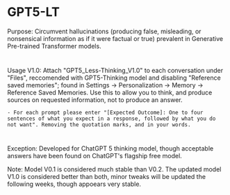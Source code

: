 # GPT5-LT
Purpose: Circumvent hallucinations (producing false, misleading, or nonsensical information as if it were factual or true) prevalent in Generative Pre-trained Transformer models. 
#  
Usage V1.0: Attach "GPT5_Less-Thinking_V1.0" to each conversation under "Files", reccomended with GPT5-Thinking model and disabling "Reference saved memories"; found in Settings -> Personalization -> Memory -> Reference Saved Memories. Use this to allow you to think, and produce sources on requested information, not to produce an answer. 

    - For each prompt please enter "[Expected Outcome]: One to four sentences of what you expect in a response, followed by what you do not want". Removing the quotation marks, and in your words.
#  
Exception: Developed for ChatGPT 5 thinking model, though acceptable answers have been found on ChatGPT's flagship free model.  

Note: Model V0.1 is considered much stable than V0.2. The updated model V1.0 is considered better than both, minor tweaks will be updated the following weeks, though appoears very stable. 
